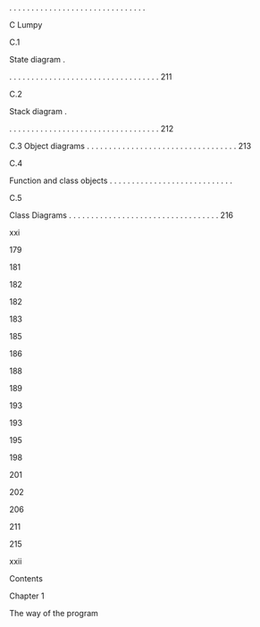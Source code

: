 . . . . . . . . . . . . . . . . . . . . . . . . . . . . . . .

C Lumpy

C.1

State diagram .

. . . . . . . . . . . . . . . . . . . . . . . . . . . . . . . . . . 211

C.2

Stack diagram .

. . . . . . . . . . . . . . . . . . . . . . . . . . . . . . . . . . 212

C.3 Object diagrams . . . . . . . . . . . . . . . . . . . . . . . . . . . . . . . . . . 213

C.4

Function and class objects . . . . . . . . . . . . . . . . . . . . . . . . . . . .

C.5

Class Diagrams . . . . . . . . . . . . . . . . . . . . . . . . . . . . . . . . . . 216

xxi

179

181

182

182

183

185

186

188

189

193

193

195

198

201

202

206

211

215

xxii

Contents

Chapter 1

The way of the program